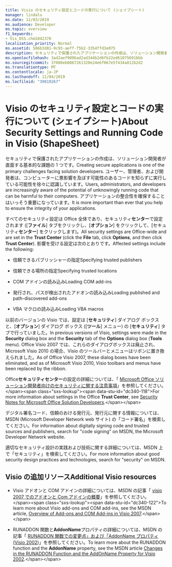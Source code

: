 ```yaml
---
title: Visio のセキュリティ設定とコードの実行について (シェイプシート)
manager: lindalu
ms.date: 12/03/2019
ms.audience: Developer
ms.topic: overview
f1_keywords:
- Vis_DSS.chm1042370
localization_priority: Normal
ms.assetid: 506b3d81-9c93-aeff-f5b2-3354ffd3e075
description: セキュリティで保護されたアプリケーションの作成は、ソリューション開発者が直面する基本的な課題の 1 つです。 ユーザー、管理者、および開発者は、コンピューターに悪影響を及ぼす可能性のあるコードを知らずに実行している可能性を徐々に認識しています。 アプリケーションの整合性を確保することはいっそう重要になっています。
ms.openlocfilehash: 3ad2aef9096ad2ad344b2d6fb22ed610756916bb
ms.sourcegitcommit: 37080eb0087261320e24e6f067e5f434a812b2d2
ms.translationtype: MT
ms.contentlocale: ja-JP
ms.lasthandoff: 12/04/2019
ms.locfileid: "39819267"
---
```

# <a name="about-security-settings-and-running-code-in-visio-shapesheet"></a><span data-ttu-id="dc340-105">Visio のセキュリティ設定とコードの実行について (シェイプシート)</span><span class="sxs-lookup"><span data-stu-id="dc340-105">About Security Settings and Running Code in Visio (ShapeSheet)</span></span>

 <span data-ttu-id="dc340-106">セキュリティで保護されたアプリケーションの作成は、ソリューション開発者が直面する基本的な課題の 1 つです。</span><span class="sxs-lookup"><span data-stu-id="dc340-106">Creating secure applications is one of the primary challenges facing solution developers.</span></span> <span data-ttu-id="dc340-107">ユーザー、管理者、および開発者は、コンピューターに悪影響を及ぼす可能性のあるコードを知らずに実行している可能性を徐々に認識しています。</span><span class="sxs-lookup"><span data-stu-id="dc340-107">Users, administrators, and developers are increasingly aware of the potential of unknowingly running code that can be harmful to their computers.</span></span> <span data-ttu-id="dc340-108">アプリケーションの整合性を確保することはいっそう重要になっています。</span><span class="sxs-lookup"><span data-stu-id="dc340-108">It is more important than ever that you help to ensure the integrity of your applications.</span></span> 
  
<span data-ttu-id="dc340-109">すべてのセキュリティ設定は Office 全体であり、セキュリティ**センター**で設定されます ([**ファイル**] タブをクリックし、[**オプション**] をクリックして、[セキュリティ**センター**] をクリックします)。</span><span class="sxs-lookup"><span data-stu-id="dc340-109">All security settings are Office-wide and are set in the **Trust Center** (click the **File** tab, click **Options**, and then click **Trust Center**).</span></span> <span data-ttu-id="dc340-110">影響を受ける設定は次のとおりです。</span><span class="sxs-lookup"><span data-stu-id="dc340-110">Affected settings include the following:</span></span>
  
- <span data-ttu-id="dc340-111">信頼できるパブリッシャーの指定</span><span class="sxs-lookup"><span data-stu-id="dc340-111">Specifying trusted publishers</span></span>
    
- <span data-ttu-id="dc340-112">信頼できる場所の指定</span><span class="sxs-lookup"><span data-stu-id="dc340-112">Specifying trusted locations</span></span>
    
- <span data-ttu-id="dc340-113">COM アドインの読み込み</span><span class="sxs-lookup"><span data-stu-id="dc340-113">Loading COM add-ins</span></span> 
    
- <span data-ttu-id="dc340-114">発行され、パスが検出されたアドオンの読み込み</span><span class="sxs-lookup"><span data-stu-id="dc340-114">Loading published and path-discovered add-ons</span></span>
    
- <span data-ttu-id="dc340-115">VBA マクロの読み込み</span><span class="sxs-lookup"><span data-stu-id="dc340-115">Loading VBA macros</span></span>
    
<span data-ttu-id="dc340-116">以前のバージョンの Visio では、設定は [**セキュリティ**] ダイアログ ボックスと、[**オプション**] ダイアログ ボックス ([**ツール**] メニュー) の [**セキュリティ**] タブで行っていました。</span><span class="sxs-lookup"><span data-stu-id="dc340-116">In previous versions of Visio, settings were made in the **Security** dialog box and the **Security** tab of the **Options** dialog box (**Tools** menu).</span></span> <span data-ttu-id="dc340-117">Office Visio 2007 では、これらのダイアログボックスは廃止され、Microsoft Visio 2010 の場合、Visio のツールバーとメニューはリボンに置き換えられました。</span><span class="sxs-lookup"><span data-stu-id="dc340-117">As of Office Visio 2007, these dialog boxes have been eliminated, and as of Microsoft Visio 2010, Visio toolbars and menus have been replaced by the ribbon.</span></span> 
  
<span data-ttu-id="dc340-118">Office**セキュリティセンター**の設定の詳細については、「 [Microsoft Office ソリューション開発者向けのセキュリティに関する注意事項](https://docs.microsoft.com/previous-versions/office/developer/office-2007/aa433259(v=office.12))」を参照してください。</span><span class="sxs-lookup"><span data-stu-id="dc340-118">For more information about settings in the Office **Trust Center**, see [Security Notes for Microsoft Office Solution Developers](https://docs.microsoft.com/previous-versions/office/developer/office-2007/aa433259(v=office.12)).</span></span>
  
 <span data-ttu-id="dc340-119">デジタル署名コード、信頼のおける発行元、発行元に関する情報については、MSDN (Microsoft Developer Network web サイト) の「コード署名」を検索してください。</span><span class="sxs-lookup"><span data-stu-id="dc340-119">For information about digitally signing code and trusted sources and publishers, search for "code signing" on MSDN, the Microsoft Developer Network website.</span></span> 
  
<span data-ttu-id="dc340-120">適切なセキュリティ設計の実践および技術に関する詳細については、MSDN 上で「セキュリティ」を検索してください。</span><span class="sxs-lookup"><span data-stu-id="dc340-120">For more information about good security design practices and technologies, search for "security" on MSDN.</span></span> 
  
## <a name="additional-visio-resources"></a><span data-ttu-id="dc340-121">Visio の追加リソース</span><span class="sxs-lookup"><span data-stu-id="dc340-121">Additional Visio resources</span></span>

- <span data-ttu-id="dc340-122">Visio アドオンと COM アドインの詳細については、MSDN の記事「 [visio 2007 でのアドオンと Com アドインの概要](https://docs.microsoft.com/previous-versions/office/developer/office-2007/bb851468(v=office.12))」を参照してください。</span><span class="sxs-lookup"><span data-stu-id="dc340-122">To learn more about Visio add-ons and COM add-ins, see the MSDN article, [Overview of Add-ons and COM Add-ins in Visio 2007](https://docs.microsoft.com/previous-versions/office/developer/office-2007/bb851468(v=office.12)).</span></span>
    
- <span data-ttu-id="dc340-123">RUNADDON 関数と**AddonName**プロパティの詳細については、MSDN の記事「 [RUNADDON 関数での変更点」および「AddonName プロパティ (Visio 2002](https://docs.microsoft.com/previous-versions/office/developer/office-xp/aa140368(v=office.10)))」を参照してください。</span><span class="sxs-lookup"><span data-stu-id="dc340-123">To learn more about the RUNADDON function and the **AddonName** property, see the MSDN article [Changes in the RUNADDON Function and the AddOnName Property for Visio 2002](https://docs.microsoft.com/previous-versions/office/developer/office-xp/aa140368(v=office.10)).</span></span>
    

